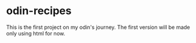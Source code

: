 # odin-recipes

This is the first project on my odin's journey. The first version will be made only using html for now. 
